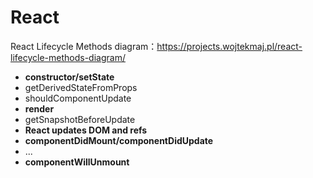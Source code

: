 # React

React Lifecycle Methods diagram：https://projects.wojtekmaj.pl/react-lifecycle-methods-diagram/

- **constructor/setState**
- getDerivedStateFromProps
- shouldComponentUpdate
- **render**
- getSnapshotBeforeUpdate
- **React updates DOM and refs**
- **componentDidMount/componentDidUpdate**
- ...
- **componentWillUnmount**
